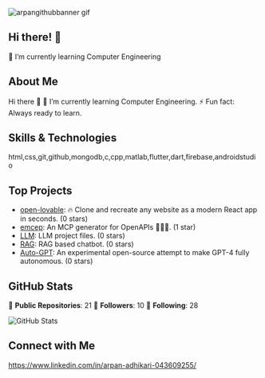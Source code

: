 ![arpangithubbanner gif](https://user-images.githubusercontent.com/121885175/218274924-953bf914-702c-4258-9b4b-08763476549b.gif)
## Hi there! 👋

🌱 I’m currently learning Computer Engineering

## About Me

Hi there 👋
🌱 I’m currently learning Computer Engineering.
⚡ Fun fact: Always ready to learn.

## Skills & Technologies

html,css,git,github,mongodb,c,cpp,matlab,flutter,dart,firebase,androidstudio

## Top Projects

- [open-lovable](https://github.com/DaemonArpan/open-lovable): 🔥 Clone and recreate any website as a modern React app in seconds. (0 stars)
- [emcep](https://github.com/DaemonArpan/emcep): An MCP generator for OpenAPIs 🫳🎤💥. (1 star)
- [LLM](https://github.com/DaemonArpan/LLM): LLM project files. (0 stars)
- [RAG](https://github.com/DaemonArpan/RAG): RAG based chatbot. (0 stars)
- [Auto-GPT](https://github.com/DaemonArpan/Auto-GPT): An experimental open-source attempt to make GPT-4 fully autonomous. (0 stars)

## GitHub Stats

🌟 **Public Repositories**: 21
👥 **Followers**: 10
🔄 **Following**: 28

![GitHub Stats](https://github-readme-stats.vercel.app/api?username=DaemonArpan&show_icons=true&theme=radical)

## Connect with Me

 https://www.linkedin.com/in/arpan-adhikari-043609255/
